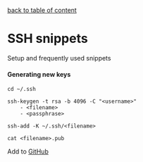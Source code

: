 [back to table of content](../../readme.md)

# SSH snippets #
Setup and frequently used snippets

#### Generating new keys ####

    cd ~/.ssh
    
    ssh-keygen -t rsa -b 4096 -C "<username>"
        - <filename>
        - <passphrase>
    
    ssh-add -K ~/.ssh/<filename>
    
    cat <filename>.pub

Add to [GitHub](https://github.com/settings/keys)